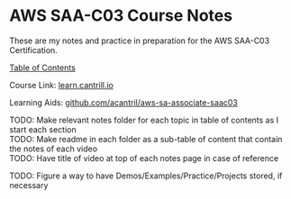 # AWS SAA-C03 Course Notes

These are my notes and practice in preparation for the AWS SAA-C03 Certification.

[Table of Contents](notes/README.md)

Course Link: [learn.cantrill.io](https://learn.cantrill.io)

Learning Aids: [github.com/acantril/aws-sa-associate-saac03](https://github.com/acantril/aws-sa-associate-saac03)

TODO: Make relevant notes folder for each topic in table of contents as I start each section \
TODO: Make readme in each folder as a sub-table of content that contain the notes of each video \
TODO: Have title of video at top of each notes page in case of reference

TODO: Figure a way to have Demos/Examples/Practice/Projects stored, if necessary